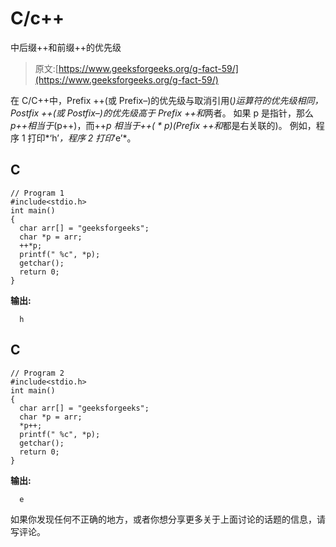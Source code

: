 # C/c++

中后缀++和前缀++的优先级

> 原文:[https://www.geeksforgeeks.org/g-fact-59/](https://www.geeksforgeeks.org/g-fact-59/)

在 C/C++中，Prefix ++(或 Prefix–)的优先级与取消引用(*)运算符的优先级相同，Postfix ++(或 Postfix–)的优先级高于 Prefix ++和*两者。
如果 p 是指针，那么*p++相当于*(p++)，而++*p 相当于++( * p)(Prefix ++和*都是右关联的)。
例如，程序 1 打印*‘h’*，程序 2 打印*‘e’*。

## C

```
// Program 1
#include<stdio.h>
int main()
{
  char arr[] = "geeksforgeeks";
  char *p = arr;
  ++*p;
  printf(" %c", *p);
  getchar();
  return 0;
}
```

**输出:**

```
  h
```

## C

```
// Program 2
#include<stdio.h>
int main()
{
  char arr[] = "geeksforgeeks";
  char *p = arr;
  *p++;
  printf(" %c", *p);
  getchar();
  return 0;
}
```

**输出:**

```
  e
```

如果你发现任何不正确的地方，或者你想分享更多关于上面讨论的话题的信息，请写评论。